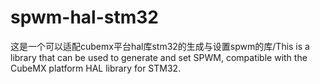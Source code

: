 # spwm-hal-stm32
这是一个可以适配cubemx平台hal库stm32的生成与设置spwm的库/This is a library that can be used to generate and set SPWM, compatible with the CubeMX platform HAL library for STM32.
